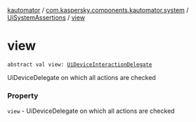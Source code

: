 [kautomator](../../index.md) / [com.kaspersky.components.kautomator.system](../index.md) / [UiSystemAssertions](index.md) / [view](./view.md)

# view

`abstract val view: `[`UiDeviceInteractionDelegate`](../../com.kaspersky.components.kautomator.intercept.delegate/-ui-device-interaction-delegate/index.md)

UiDeviceDelegate on which all actions are checked

### Property

`view` - UiDeviceDelegate on which all actions are checked